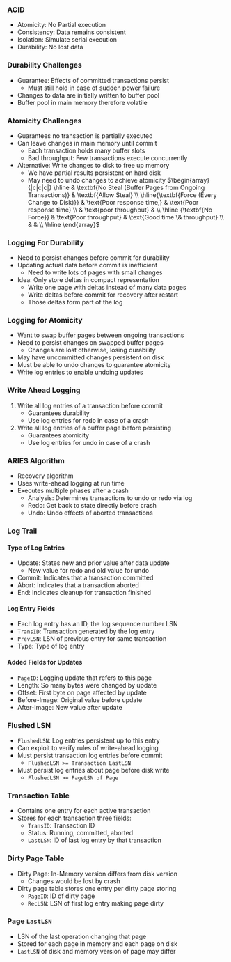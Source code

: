 ### ACID
- Atomicity: No Partial execution
- Consistency: Data remains consistent
- Isolation: Simulate serial execution
- Durability: No lost data
### Durability Challenges
- Guarantee: Effects of committed transactions persist
	- Must still hold in case of sudden power failure
- Changes to data are initially written to buffer pool
- Buffer pool in main memory therefore volatile
### Atomicity Challenges
- Guarantees no transaction is partially executed
- Can leave changes in main memory until commit
	- Each transaction holds many buffer slots
	- Bad throughput: Few transactions execute concurrently
- Alternative: Write changes to disk to free up memory
	- We have partial results persistent on hard disk
	- May need to undo changes to achieve atomicity
$\begin{array}{|c|c|c|} \hline & \textbf{No Steal (Buffer Pages from Ongoing Transactions)} & \textbf{Allow Steal} \\ \hline{\textbf{Force (Every Change to Disk)}} & \text{Poor response time,} & \text{Poor response time} \\ & \text{poor throughput} & \\ \hline {\textbf{No Force}} & \text{Poor throughput} & \text{Good time \& throughput} \\ & & \\ \hline \end{array}$
### Logging For Durability
- Need to persist changes before commit for durability
- Updating actual data before commit is inefficient
	- Need to write lots of pages with small changes
- Idea: Only store deltas in compact representation
	- Write one page with deltas instead of many data pages
	- Write deltas before commit for recovery after restart
	- Those deltas form part of the log
### Logging for Atomicity
- Want to swap buffer pages between ongoing transactions
- Need to persist changes on swapped buffer pages
	- Changes are lost otherwise, losing durability
- May have uncommitted changes persistent on disk
- Must be able to undo changes to guarantee atomicity
- Write log entries to enable undoing updates
### Write Ahead Logging
1. Write all log entries of a transaction before commit
	- Guarantees durability 
	- Use log entries for redo in case of a crash
2. Write all log entries of a buffer page before persisting
	- Guarantees atomicity
	- Use log entries for undo in case of a crash
### ARIES Algorithm
- Recovery algorithm
- Uses write-ahead logging at run time
- Executes multiple phases after a crash
	- Analysis: Determines transactions to undo or redo via log
	- Redo: Get back to state directly before crash
	- Undo: Undo effects of aborted transactions
### Log Trail
#### Type of Log Entries
- Update: States new and prior value after data update
	- New value for redo and old value for undo
- Commit: Indicates that a transaction committed
- Abort: Indicates that a transaction aborted
- End: Indicates cleanup for transaction finished
#### Log Entry Fields
- Each log entry has an ID, the log sequence number LSN
- `TransID`: Transaction generated by the log entry
- `PrevLSN`: LSN of previous entry for same transaction
- Type: Type of log entry
#### Added Fields for Updates
- `PageID`: Logging update that refers to this page
- Length: So many bytes were changed by update
- Offset: First byte on page affected by update
- Before-Image: Original value before update
- After-Image: New value after update
### Flushed LSN
- `FlushedLSN`: Log entries persistent up to this entry
- Can exploit to verify rules of write-ahead logging
- Must persist transaction log entries before commit
	- `FlushedLSN >= Transaction LastLSN`
- Must persist log entries about page before disk write
	- `FlushedLSN >= PageLSN of Page`
### Transaction Table
- Contains one entry for each active transaction
- Stores for each transaction three fields:
	- `TransID`: Transaction ID
	- Status: Running, committed, aborted
	- `LastLSN`: ID of last log entry by that transaction
### Dirty Page Table
- Dirty Page: In-Memory version differs from disk version
	- Changes would be lost by crash
- Dirty page table stores one entry per dirty page storing
	- `PageID`: ID of dirty page
	- `RecLSN`: LSN of first log entry making page dirty 
### Page `LastLSN`
- LSN of the last operation changing that page
- Stored for each page in memory and each page on disk
- `LastLSN` of disk and memory version of page may differ 
